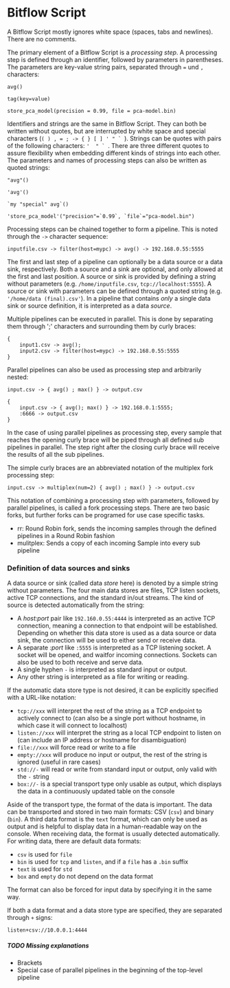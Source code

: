 # Bitflow Script

A Bitflow Script mostly ignores white space (spaces, tabs and newlines). There are no comments.

The primary element of a Bitflow Script is a *processing step*.
A processing step is defined through an identifier, followed by parameters in parentheses.
The parameters are key-value string pairs, separated through `=` und `,` characters:
```
avg()
```
```
tag(key=value)
```
```
store_pca_model(precision = 0.99, file = pca-model.bin)
```

Identifiers and strings are the same in Bitflow Script.
They can both be written without quotes, but are interrupted by white space and special characters (``( ) , = ; -> { } [ ] ' " ` ``).
Strings can be quotes with pairs of the following characters: ``'  " ` ``.
There are three different quotes to assure flexibility when embedding different kinds of strings into each other.
The parameters and names of processing steps can also be written as quoted strings:
```
"avg"()
```
```
'avg'()
```
```
`my "special" avg`()
```
```
'store_pca_model'("precision"=`0.99`, `file`="pca-model.bin")
```

Processing steps can be chained together to form a pipeline. This is noted through the `->` character sequence:
```
inputfile.csv -> filter(host=mypc) -> avg() -> 192.168.0.55:5555
```

The first and last step of a pipeline can optionally be a data source or a data sink, respectively.
Both a source and a sink are optional, and only allowed at the first and last position.
A source or sink is provided by defining a string without parameters (e.g. `/home/inputfile.csv`, `tcp://localhost:5555`).
A source or sink with parameters can be defined through a quoted string (e.g. `'/home/data (final).csv'`).
In a pipeline that contains *only* a single data sink or source definition, it is interpreted as a data *source*.

Multiple pipelines can be executed in parallel. This is done by separating them through ';' characters and surrounding them by curly braces:
```
{
	input1.csv -> avg();
	input2.csv -> filter(host=mypc) -> 192.168.0.55:5555
}
```

Parallel pipelines can also be used as processing step and arbitrarily nested:
```
input.csv -> { avg() ; max() } -> output.csv
```
```
{
	input.csv -> { avg(); max() } -> 192.168.0.1:5555;
	:6666 -> output.csv
}
```

In the case of using parallel pipelines as processing step, every sample that reaches the opening curly brace will be piped through all defined sub pipelines in parallel.
The step right after the closing curly brace will receive the results of all the sub pipelines.

The simple curly braces are an abbreviated notation of the multiplex fork processing step:
```
input.csv -> multiplex(num=2) { avg() ; max() } -> output.csv
```

This notation of combining a processing step with parameters, followed by parallel pipelines, is called a fork processing steps.
There are two basic forks, but further forks can be programed for use case specific tasks.
* rr: Round Robin fork, sends the incoming samples through the defined pipelines in a Round Robin fashion
* mulitplex: Sends a copy of each incoming Sample into every sub pipeline

### Definition of data sources and sinks

A data source or sink (called data *store* here) is denoted by a simple string without parameters.
The four main data stores are files, TCP listen sockets, active TCP connections, and the standard in/out streams.
The kind of source is detected automatically from the string:
- A *host:port* pair like `192.160.0.55:4444` is interpreted as an active TCP connection, meaning a connection to that endpoint will be established.
  Depending on whether this data store is used as a data source or data sink, the connection will be used to either send or receive data.
- A separate *:port* like `:5555` is interpreted as a TCP listening socket. A socket will be opened, and waitfor incoming connections.
  Sockets can also be used to both receive and serve data.
- A single hyphen `-` is interpreted as standard input or output.
- Any other string is interpreted as a file for writing or reading.

If the automatic data store type is not desired, it can be explicitly specified with a URL-like notation:
* `tcp://xxx` will interpret the rest of the string as a TCP endpoint to actively connect to (can also be a single port without hostname, in which case it will connect to localhost)
* `listen://xxx` will interpret the string as a local TCP endpoint to listen on (can include an IP address or hostname for disambiguation)
* `file://xxx` will force read or write to a file
* `empty://xxx` will produce no input or output, the rest of the string is ignored (useful in rare cases)
* `std://-` will read or write from standard input or output, only valid with the `-` string
* `box://-` is a special transport type only usable as output, which displays the data in a continuously updated table on the console

Aside of the transport type, the format of the data is important.
The data can be transported and stored in two main formats: CSV (`csv`) and binary (`bin`).
A third data format is the `text` format, which can only be used as output and is helpful to display data in a human-readable way on the console.
When receiving data, the format is usually detected automatically.
For writing data, there are default data formats:
* `csv` is used for `file`
* `bin` is used for `tcp` and `listen`, and if a `file` has a `.bin` suffix
* `text` is used for `std`
* `box` and `empty` do not depend on the data format

The format can also be forced for input data by specifying it in the same way.

If both a data format and a data store type are specified, they are separated through `+` signs:
```
listen+csv://10.0.0.1:4444
```

##### TODO Missing explanations
* Brackets
* Special case of parallel pipelines in the beginning of the top-level pipeline
